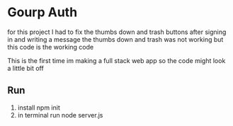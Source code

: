 # Gourp Auth

for this project I had to fix the thumbs down and trash buttons 
after signing in and writing a message the thumbs down and trash was not working but this
code is the working code

This is the first time im making a full stack web app 
so the code might look a little bit off 

## Run
1. install npm init
2. in terminal run node server.js
